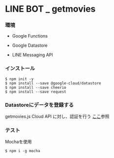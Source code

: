# LINE BOT _ getmovies

### 環境
- Google Functions

- Google Datastore

- LINE Messaging API


### インストール
```
$ npm init -y
$ npm install --save @google-cloud/datastore
$ npm install --save cheerio 
$ npm install --save request

```

### Datastoreにデータを登録する
getmovies.js
Cloud API に対し、認証を行う
[ここ](https://cloud.google.com/docs/authentication/getting-started?hl=ja)参照

### テスト
Mochaを使用
```
$ npm i -g mocha
```